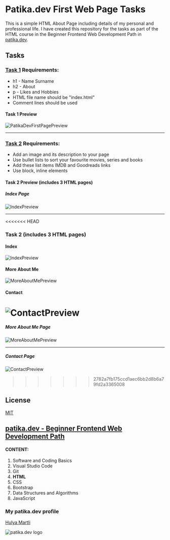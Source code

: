 # Patika.dev First Web Page Tasks

This is a simple HTML About Page including details of my personal and professional life. I have created this repository for the tasks as part of the HTML course in the Beginner Frontend Web Development Path in [patika.dev](https://patika.dev/).

## Tasks

### [Task 1](https://app.patika.dev/courses/html/odev1) Requirements:
* h1 - Name Surname
* h2 - About
* p - Likes and Hobbies
* HTML file name should be "index.html"
* Comment lines should be used

#### Task 1 Preview

![PatikaDevFirstPagePreview](https://lh3.googleusercontent.com/F3Q1I0gXVJk4plxLQzNOvR44GkxZjtvTGhaBneGFOkRFwf99qVblYysoV77Uspiik0zfTo5q4ReCqG0XK1zDJjb_0Oo0ooCGZk7xrs686VU2gnjgPZl-F2iW9Bad7gwuKy9VhEhGiFQ=w2400)

---

### [Task 2](https://app.patika.dev/courses/html/odev2) Requirements:
* Add an image and its description to your page 
* Use bullet lists to sort your favourite movies, series and books
* Add these list items IMDB and Goodreads links
* Use block, inline elements

#### Task 2 Preview (includes 3 HTML pages)

##### Index Page
![IndexPreview](https://lh3.googleusercontent.com/iZ7tzNOuck-LfB4GLO9S9_W82BGd-2DGdzPmmlnnAel-n3DhFV0543cwvn9WM-mGteI8tGXUpjNzZ6OpdCgUoi_aMHgnXgYwcrZSB_KsjV4NTihlCcpx96OzWIe6I9gekqH8fERa1Xo=w2400)

---

<<<<<<< HEAD
### Task 2 (includes 3 HTML pages)
#### Index
![IndexPreview](https://lh3.googleusercontent.com/BDYZXze2xofwe6i-3Mmm-D-h8BZSweuFbcUFVE09SqFBMoFrkxhriCvTQNFjtzn7bFJ9JCXswwo947ly1QFqtQvm3QLEgZDYX1CqSFlRN9Bc3xxvkBOzr8NYJcg6eW9X9EoqlPY7ydc=w2400)

#### More About Me
![MoreAboutMePreview](https://lh3.googleusercontent.com/BRpimZIg9DYdV65asT32t1gTuo_vSpeA87jl6JWelr4-3_-Pni8O4O7ZlX1Wfek7jOri1qRNhVtci0viRwI4RWb_S9cFBLN8JiXKF-za2kj2TVL25HK9ItBHEBJYvnSs3Dn0hn_7BFk=w2400)

#### Contact
![ContactPreview](https://lh3.googleusercontent.com/8Q0pQV2_QhkwAIqGM96-2fnm_fP6MCl-r4AeT68EL0jufRnynX4L-_-dnpYyCd_uVfYsWWfRKhLb9RkJp-P7Xt6Y-u9UNK1c5AkZf9F5-_zha8dQUydNyLxZbLJPLQRme8svnpnslEw=w2400)
=======
##### More About Me Page
![MoreAboutMePreview](https://lh3.googleusercontent.com/gCuGFG6l_o5REPbvrSO7i8xE_6SIusSrYSdvNaKe0xD8lFG8qVD0aRZaM0QNhyEO3dtf1j7bF1I_EHfzKmpKqZl4mx8lbKYCXCR3fYX4pNKIBdF90BkpnXfhN7YquyhyorvoXR0ZXIs=w2400)

---

##### Contact Page
![ContactPreview](https://lh3.googleusercontent.com/ivHTHDoxZyHmGDUulbu27FcNdElhHwqsTZtlH5lCiyU_K7FfeSRQy6NjjuN6IWtW6VzpbKR3YGO0B3UQhb8MYyawCr8yx4tVvUFR_Qs1NH2V_DsuPkHUYMJZeBTPtzgF2NwHIZ2l2Ms=w2400)
>>>>>>> 2782a7fb175ccd1aec6bb2d8b6a79fd2a3365008

## License

[MIT](https://choosealicense.com/licenses/mit/)

## [patika.dev - Beginner Frontend Web Development Path](https://app.patika.dev/paths/baslangic-seviye-frontend-web-development-patikasi)

#### CONTENT:
1. Software and Coding Basics
2. Visual Studio Code
3. Git
4. **HTML**
5. CSS
6. Bootstrap
7. Data Structures and Algorithms
8. JavaScript

### My patika.dev profile
[Hulya Martli](https://app.patika.dev/hulyamartli)

![patika.dev logo](https://kpm.metu.edu.tr/wp-content/uploads/2022/03/patikaLogo-2.png)
